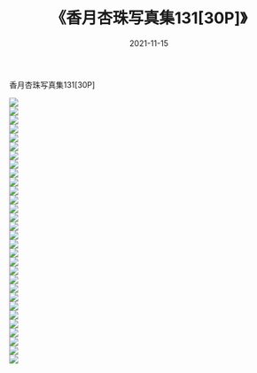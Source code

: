 ﻿---
layout: post
title:  《香月杏珠写真集131[30P]》
date:   2021-11-15
img: http://img.660000.xyz/Sharelink/性感/2021/香月杏珠写真集131[30P]/000.jpg
categories: [美女, 清纯, 唯美]
---

香月杏珠写真集131[30P]

  ![](http://img.660000.xyz/Sharelink/性感/2021/香月杏珠写真集131[30P]/001.jpg) <br> ![](http://img.660000.xyz/Sharelink/性感/2021/香月杏珠写真集131[30P]/002.jpg) <br> ![](http://img.660000.xyz/Sharelink/性感/2021/香月杏珠写真集131[30P]/003.jpg) <br> ![](http://img.660000.xyz/Sharelink/性感/2021/香月杏珠写真集131[30P]/004.jpg) <br> ![](http://img.660000.xyz/Sharelink/性感/2021/香月杏珠写真集131[30P]/005.jpg) <br> ![](http://img.660000.xyz/Sharelink/性感/2021/香月杏珠写真集131[30P]/006.jpg) <br> ![](http://img.660000.xyz/Sharelink/性感/2021/香月杏珠写真集131[30P]/007.jpg) <br> ![](http://img.660000.xyz/Sharelink/性感/2021/香月杏珠写真集131[30P]/008.jpg) <br> ![](http://img.660000.xyz/Sharelink/性感/2021/香月杏珠写真集131[30P]/009.jpg) <br> ![](http://img.660000.xyz/Sharelink/性感/2021/香月杏珠写真集131[30P]/010.jpg) <br> ![](http://img.660000.xyz/Sharelink/性感/2021/香月杏珠写真集131[30P]/011.jpg) <br> ![](http://img.660000.xyz/Sharelink/性感/2021/香月杏珠写真集131[30P]/012.jpg) <br> ![](http://img.660000.xyz/Sharelink/性感/2021/香月杏珠写真集131[30P]/013.jpg) <br> ![](http://img.660000.xyz/Sharelink/性感/2021/香月杏珠写真集131[30P]/014.jpg) <br> ![](http://img.660000.xyz/Sharelink/性感/2021/香月杏珠写真集131[30P]/015.jpg) <br> ![](http://img.660000.xyz/Sharelink/性感/2021/香月杏珠写真集131[30P]/016.jpg) <br> ![](http://img.660000.xyz/Sharelink/性感/2021/香月杏珠写真集131[30P]/017.jpg) <br> ![](http://img.660000.xyz/Sharelink/性感/2021/香月杏珠写真集131[30P]/018.jpg) <br> ![](http://img.660000.xyz/Sharelink/性感/2021/香月杏珠写真集131[30P]/019.jpg) <br> ![](http://img.660000.xyz/Sharelink/性感/2021/香月杏珠写真集131[30P]/020.jpg) <br> ![](http://img.660000.xyz/Sharelink/性感/2021/香月杏珠写真集131[30P]/021.jpg) <br> ![](http://img.660000.xyz/Sharelink/性感/2021/香月杏珠写真集131[30P]/022.jpg) <br> ![](http://img.660000.xyz/Sharelink/性感/2021/香月杏珠写真集131[30P]/023.jpg) <br> ![](http://img.660000.xyz/Sharelink/性感/2021/香月杏珠写真集131[30P]/024.jpg) <br> ![](http://img.660000.xyz/Sharelink/性感/2021/香月杏珠写真集131[30P]/025.jpg) <br> ![](http://img.660000.xyz/Sharelink/性感/2021/香月杏珠写真集131[30P]/026.jpg) <br> ![](http://img.660000.xyz/Sharelink/性感/2021/香月杏珠写真集131[30P]/027.jpg) <br> ![](http://img.660000.xyz/Sharelink/性感/2021/香月杏珠写真集131[30P]/028.jpg) <br> ![](http://img.660000.xyz/Sharelink/性感/2021/香月杏珠写真集131[30P]/029.jpg) <br> ![](http://img.660000.xyz/Sharelink/性感/2021/香月杏珠写真集131[30P]/030.jpg) <br>